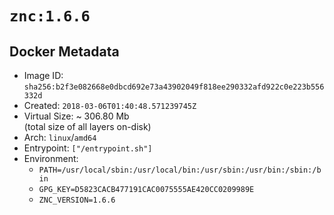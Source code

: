 # `znc:1.6.6`

## Docker Metadata

- Image ID: `sha256:b2f3e082668e0dbcd692e73a43902049f818ee290332afd922c0e223b556332d`
- Created: `2018-03-06T01:40:48.571239745Z`
- Virtual Size: ~ 306.80 Mb  
  (total size of all layers on-disk)
- Arch: `linux`/`amd64`
- Entrypoint: `["/entrypoint.sh"]`
- Environment:
  - `PATH=/usr/local/sbin:/usr/local/bin:/usr/sbin:/usr/bin:/sbin:/bin`
  - `GPG_KEY=D5823CACB477191CAC0075555AE420CC0209989E`
  - `ZNC_VERSION=1.6.6`
